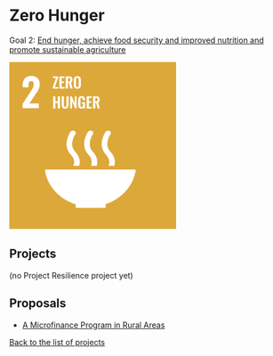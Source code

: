 # Zero Hunger

[un_sdg_link]: https://sdgs.un.org/goals/goal2

Goal 2: [End hunger, achieve food security and improved nutrition and promote sustainable agriculture][un_sdg_link]

[<img src="../images/sdgs/E-WEB-Goal-02.png" alt="Goal 2 Zero Hunger" width="300">][un_sdg_link]

## Projects

(no Project Resilience project yet)

## Proposals

- [A Microfinance Program in Rural Areas](../proposals/community_garden.md)

[Back to the list of projects](../README.md)